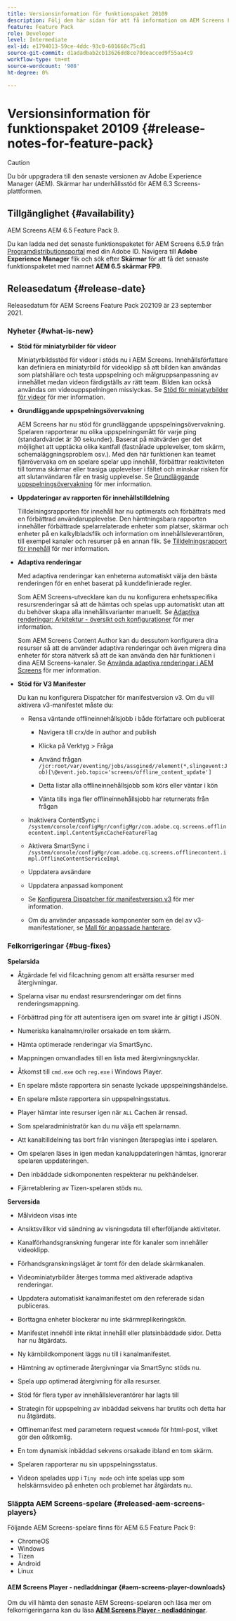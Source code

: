 ```yaml
---
title: Versionsinformation för funktionspaket 20109
description: Följ den här sidan för att få information om AEM Screens Feature Pack 202109 släppt den 23 september 2021.
feature: Feature Pack
role: Developer
level: Intermediate
exl-id: e1794013-59ce-4ddc-93c0-601668c75cd1
source-git-commit: d1adadbab2cb13626dd8ce70deacced9f55aa4c9
workflow-type: tm+mt
source-wordcount: '908'
ht-degree: 0%

---
```


# Versionsinformation för funktionspaket 20109 {#release-notes-for-feature-pack}

>[!CAUTION]
>Du bör uppgradera till den senaste versionen av Adobe Experience Manager (AEM). Skärmar har underhållsstöd för AEM 6.3 Screens-plattformen.

## Tillgänglighet {#availability}

AEM Screens AEM 6.5 Feature Pack 9.

Du kan ladda ned det senaste funktionspaketet för AEM Screens 6.5.9 från [Programdistributionsportal](https://experience.adobe.com/#/downloads/content/software-distribution/en/aem.html) med din Adobe ID. Navigera till **Adobe Experience Manager** flik och sök efter **Skärmar** för att få det senaste funktionspaketet med namnet **AEM 6.5 skärmar FP9**.

## Releasedatum {#release-date}

Releasedatum för AEM Screens Feature Pack 202109 är 23 september 2021.

### Nyheter {#what-is-new}

* **Stöd för miniatyrbilder för videor**

  Miniatyrbildsstöd för videor i stöds nu i AEM Screens. Innehållsförfattare kan definiera en miniatyrbild för videoklipp så att bilden kan användas som platshållare och testa uppspelning och målgruppsanpassning av innehållet medan videon färdigställs av rätt team. Bilden kan också användas om videouppspelningen misslyckas.
Se [Stöd för miniatyrbilder för videor](/help/user-guide/thumbnail-support.md) för mer information.

* **Grundläggande uppspelningsövervakning**

  AEM Screens har nu stöd för grundläggande uppspelningsövervakning. Spelaren rapporterar nu olika uppspelningsmått för varje ping (standardvärdet är 30 sekunder). Baserat på mätvärden ger det möjlighet att upptäcka olika kantfall (fastnålade upplevelser, tom skärm, schemaläggningsproblem osv.). Med den här funktionen kan teamet fjärrövervaka om en spelare spelar upp innehåll, förbättrar reaktiviteten till tomma skärmar eller trasiga upplevelser i fältet och minskar risken för att slutanvändaren får en trasig upplevelse.
Se [Grundläggande uppspelningsövervakning](https://experienceleague.adobe.com/docs/experience-manager-screens/user-guide/administering/installing-screens-player.html?lang=en#playback-monitoring) för mer information.

* **Uppdateringar av rapporten för innehållstilldelning**

  Tilldelningsrapporten för innehåll har nu optimerats och förbättrats med en förbättrad användarupplevelse. Den hämtningsbara rapporten innehåller förbättrade spelarrelaterade enheter som platser, skärmar och enheter på en kalkylbladsflik och information om innehållsleverantören, till exempel kanaler och resurser på en annan flik.
Se [Tilldelningsrapport för innehåll](/help/user-guide/content-assignment-report.md) för mer information.

* **Adaptiva renderingar**

  Med adaptiva renderingar kan enheterna automatiskt välja den bästa renderingen för en enhet baserat på kunddefinierade regler.

  Som AEM Screens-utvecklare kan du nu konfigurera enhetsspecifika resursrenderingar så att de hämtas och spelas upp automatiskt utan att du behöver skapa alla innehållsvarianter manuellt. Se [Adaptiva renderingar: Arkitektur - översikt och konfigurationer](/help/user-guide/adaptive-renditions.md) för mer information.

  Som AEM Screens Content Author kan du dessutom konfigurera dina resurser så att de använder adaptiva renderingar och även migrera dina enheter för stora nätverk så att de kan använda den här funktionen i dina AEM Screens-kanaler. Se [Använda adaptiva renderingar i AEM Screens](/help/user-guide/using-adaptive-renditions.md) för mer information.

* **Stöd för V3 Manifester**

  Du kan nu konfigurera Dispatcher för manifestversion v3. Om du vill aktivera v3-manifestet måste du:

   * Rensa väntande offlineinnehållsjobb i både författare och publicerat

      * Navigera till crx/de in author and publish

      * Klicka på Verktyg > Fråga

      * Använd frågan `/jcr:root/var/eventing/jobs/assgined//element(*,slingevent:Job)[\@event.job.topic='screens/offline_content_update']`

      * Detta listar alla offlineinnehållsjobb som körs eller väntar i kön

      * Vänta tills inga fler offlineinnehållsjobb har returnerats från frågan

   * Inaktivera ContentSync i `/system/console/configMgr/configMgr/com.adobe.cq.screens.offlinecontent.impl.ContentSyncCacheFeatureFlag`

   * Aktivera SmartSync i `/system/console/configMgr/com.adobe.cq.screens.offlinecontent.impl.OfflineContentServiceImpl`

   * Uppdatera avsändare

   * Uppdatera anpassad komponent


   * Se [Konfigurera Dispatcher för manifestversion v3](https://experienceleague.adobe.com/docs/experience-manager-screens/user-guide/administering/dispatcher-configurations-aem-screens.html?lang=en#configuring-dispatcherv3) för mer information.
   * Om du använder anpassade komponenter som en del av v3-manifestationer, se [Mall för anpassade hanterare](https://experienceleague.adobe.com/docs/experience-manager-screens/user-guide/developing/developing-custom-component-tutorial-develop.html?lang=en#custom-handlers).


### Felkorrigeringar {#bug-fixes}

**Spelarsida**

* Åtgärdade fel vid filcachning genom att ersätta resurser med återgivningar.

* Spelarna visar nu endast resursrenderingar om det finns renderingsmappning.

* Förbättrad ping för att autentisera igen om svaret inte är giltigt i JSON.

* Numeriska kanalnamn/roller orsakade en tom skärm.

* Hämta optimerade renderingar via SmartSync.

* Mappningen omvandlades till en lista med återgivningsnycklar.

* Åtkomst till `cmd.exe` och `reg.exe` i Windows Player.

* En spelare måste rapportera sin senaste lyckade uppspelningshändelse.

* En spelare måste rapportera sin uppspelningsstatus.

* Player hämtar inte resurser igen när `ALL` Cachen är rensad.

* Som spelaradministratör kan du nu välja ett spelarnamn.

* Att kanaltilldelning tas bort från visningen återspeglas inte i spelaren.

* Om spelaren läses in igen medan kanaluppdateringen hämtas, ignorerar spelaren uppdateringen.

* Den inbäddade sidkomponenten respekterar nu pekhändelser.

* Fjärretablering av Tizen-spelaren stöds nu.

**Serversida**

* Målvideon visas inte
* Ansiktsvillkor vid sändning av visningsdata till efterföljande aktiviteter.

* Kanalförhandsgranskning fungerar inte för kanaler som innehåller videoklipp.

* Förhandsgranskningsläget är tomt för den delade skärmkanalen.

* Videominiatyrbilder återges tomma med aktiverade adaptiva renderingar.

* Uppdatera automatiskt kanalmanifestet om den refererade sidan publiceras.

* Borttagna enheter blockerar nu inte skärmreplikeringskön.

* Manifestet innehöll inte riktat innehåll eller platsinbäddade sidor. Detta har nu åtgärdats.

* Ny kärnbildkomponent läggs nu till i kanalmanifestet.

* Hämtning av optimerade återgivningar via SmartSync stöds nu.

* Spela upp optimerad återgivning för alla resurser.

* Stöd för flera typer av innehållsleverantörer har lagts till

* Strategin för uppspelning av inbäddad sekvens har brutits och detta har nu åtgärdats.

* Offlinemanifest med parametern request `wcmmode` för html-post, vilket gör den oåtkomlig.

* En tom dynamisk inbäddad sekvens orsakade ibland en tom skärm.

* Spelaren rapporterar nu sin uppspelningsstatus.

* Videon spelades upp i `Tiny mode` och inte spelas upp som helskärmsvideo på enheten och problemet har åtgärdats nu.

### Släppta AEM Screens-spelare {#released-aem-screens-players}

Följande AEM Screens-spelare finns för AEM 6.5 Feature Pack 9:

* ChromeOS
* Windows
* Tizen
* Android
* Linux

#### AEM Screens Player - nedladdningar  {#aem-screens-player-downloads}

Om du vill hämta den senaste AEM Screens-spelaren och läsa mer om felkorrigeringarna kan du läsa **[AEM Screens Player - nedladdningar](https://download.macromedia.com/screens/index.html)**.
